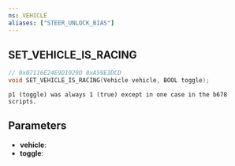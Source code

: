 ```yaml
---
ns: VEHICLE
aliases: ["STEER_UNLOCK_BIAS"]
---
```

## SET_VEHICLE_IS_RACING

```c
// 0x07116E24E9D1929D 0xA59E3DCD
void SET_VEHICLE_IS_RACING(Vehicle vehicle, BOOL toggle);
```

```
p1 (toggle) was always 1 (true) except in one case in the b678 scripts.  
```

## Parameters
* **vehicle**: 
* **toggle**: 


